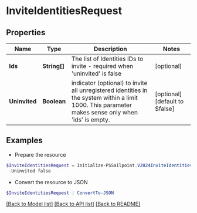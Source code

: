 # InviteIdentitiesRequest
## Properties

Name | Type | Description | Notes
------------ | ------------- | ------------- | -------------
**Ids** | **String[]** | The list of Identities IDs to invite - required when &#39;uninvited&#39; is false | [optional] 
**Uninvited** | **Boolean** | indicator (optional) to invite all unregistered identities in the system within a limit 1000. This parameter makes sense only when &#39;ids&#39; is empty. | [optional] [default to $false]

## Examples

- Prepare the resource
```powershell
$InviteIdentitiesRequest = Initialize-PSSailpoint.V2024InviteIdentitiesRequest  -Ids [2b568c65bc3c4c57a43bd97e3a8e55, 2c9180867769897d01776ed5f125512f] `
 -Uninvited false
```

- Convert the resource to JSON
```powershell
$InviteIdentitiesRequest | ConvertTo-JSON
```

[[Back to Model list]](../README.md#documentation-for-models) [[Back to API list]](../README.md#documentation-for-api-endpoints) [[Back to README]](../README.md)

